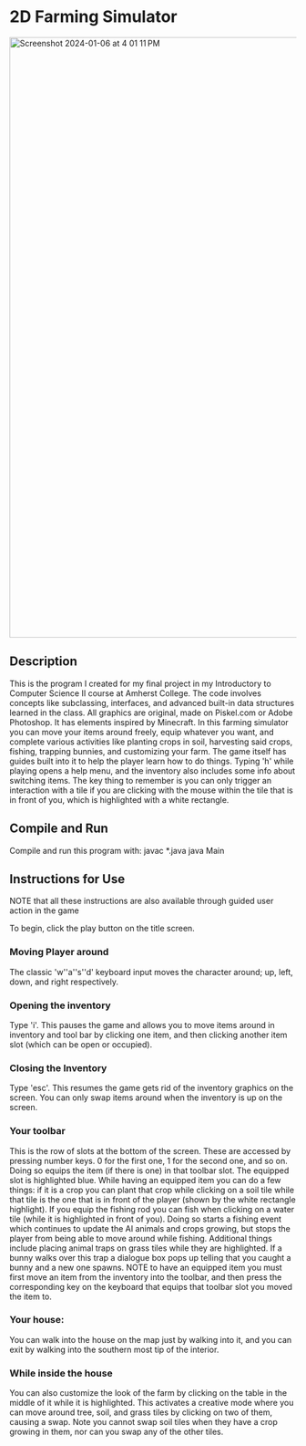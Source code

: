 # 2D Farming Simulator
<img width="1053" alt="Screenshot 2024-01-06 at 4 01 11 PM" src="https://github.com/FynnHR28/COSC122_Farming_Sim/assets/136636012/5c694703-c14a-4799-8175-62e245897a52">

## Description
This is the program I created for my final project in my Introductory to Computer Science II course at Amherst College. The code involves concepts like subclassing, interfaces, and advanced built-in data structures learned in the class. All graphics are original, made on Piskel.com or Adobe Photoshop. It has elements inspired by Minecraft. In this farming simulator you can move your items around freely, equip whatever you want, and complete various activities like planting crops in soil, harvesting said crops, fishing, trapping bunnies, and customizing your farm. The game itself has guides built into it to help the player learn how to do things. Typing 'h' while playing opens a help menu, and the inventory also includes some info about switching items. The key thing to remember is you can only trigger an interaction with a tile if you are clicking with the mouse within the tile that is in front of you, which is highlighted with a white rectangle.


## Compile and Run
Compile and run this program with:
javac *.java
java Main

## Instructions for Use
NOTE that all these instructions are also available through guided user action in the game

To begin, click the play button on the title screen.

### Moving Player around 
The classic 'w''a''s''d' keyboard input moves the character around; up, left, down, and right respectively.

### Opening the inventory
Type 'i'. This pauses the game and allows you to move items around in inventory and tool bar by clicking one item, and then clicking another item slot (which can be open or occupied).

### Closing the Inventory
Type 'esc'. This resumes the game gets rid of the inventory graphics on the screen. You can only swap items around when the inventory is up on the screen.

### Your toolbar
This is the row of slots at the bottom of the screen. These are accessed by pressing number keys. 0 for the first one, 1 for the second one, and so on. Doing so equips the item (if there is one) in that toolbar slot. The equipped slot is highlighted blue. While having an equipped item you can do a few things:
if it is a crop you can plant that crop while clicking on a soil tile while that tile is the one that is in front of the player (shown by the white rectangle highlight).
If you equip the fishing rod you can fish when clicking on a water tile (while it is highlighted in front of you).
Doing so starts a fishing event which continues to update the AI animals and crops growing, but stops the player from being able
to move around while fishing. Additional things include placing animal traps on grass tiles while they are highlighted. If a bunny walks over this trap a dialogue box pops up telling that you caught a bunny and a new one spawns.
NOTE to have an equipped item you must first move an item from the inventory into the toolbar, and then press the corresponding key on the keyboard that equips that toolbar slot you moved the item to.

### Your house: 
You can walk into the house on the map just by walking into it, and you can exit by walking into the southern most tip of the interior.

### While inside the house
You can also customize the look of the farm by clicking on the table in the middle of it while it is highlighted. This activates a creative mode where you can move around tree, soil, and grass tiles by clicking on two of them, causing a swap. Note you cannot swap soil tiles when they have a crop growing in them, nor can you swap any of the other tiles.
